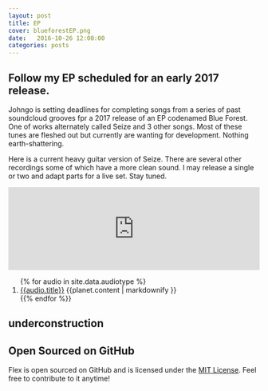 ```yaml
---
layout: post
title: EP
cover: blueforestEP.png
date:   2016-10-26 12:00:00
categories: posts
---
```

## Follow my EP scheduled for an early 2017 release.

Johngo is setting deadlines for completing songs from a series of past soundcloud grooves fpr a 2017 release of an EP codenamed Blue Forest. One of works alternately called Seize  and 3 other songs. Most of these tunes are fleshed out but currently are wanting for development. Nothing earth-shattering. 

Here is a current heavy guitar version of Seize. There are several other recordings some of which have a more clean sound. I may release a single or two and adapt parts for a live set. Stay tuned. 

<iframe width="100%" height="166" scrolling="no" frameborder="no" src="https://w.soundcloud.com/player/?url=https%3A//api.soundcloud.com/tracks/209852000&amp;color=ff5500&amp;auto_play=false&amp;hide_related=false&amp;show_comments=true&amp;show_user=true&amp;show_reposts=false"></iframe>
<div>
<ol>
{% for audio in site.data.audiotype %}
  <li>
    <a href="{{site.baserul}}/audio/{{audio.folder}}/">{{audio.title}}</a>
    {{planet.content | markdownify }}
  </li>
  {{% endfor %}}
</ol>
</div>

## underconstruction

## Open Sourced on GitHub

Flex is open sourced on GitHub 
and is licensed under the [MIT License](http://opensource.org/licenses/MIT).
 Feel free to contribute to it anytime!


